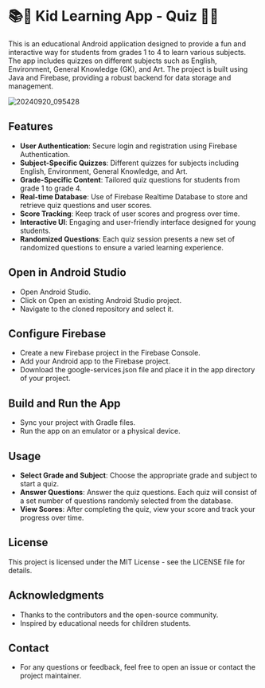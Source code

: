 # 📚🎨 Kid Learning App - Quiz 🧠🌿

This is an educational Android application designed to provide a fun and interactive way for students from grades 1 to 4 to learn various subjects. The app includes quizzes on different subjects such as English, Environment, General Knowledge (GK), and Art. The project is built using Java and Firebase, providing a robust backend for data storage and management.

![20240920_095428](https://github.com/user-attachments/assets/c5e7667a-023b-4812-bc0e-74b11d142829)


## Features

- **User Authentication**: Secure login and registration using Firebase Authentication.
- **Subject-Specific Quizzes**: Different quizzes for subjects including English, Environment, General Knowledge, and Art.
- **Grade-Specific Content**: Tailored quiz questions for students from grade 1 to grade 4.
- **Real-time Database**: Use of Firebase Realtime Database to store and retrieve quiz questions and user scores.
- **Score Tracking**: Keep track of user scores and progress over time.
- **Interactive UI**: Engaging and user-friendly interface designed for young students.
- **Randomized Questions**: Each quiz session presents a new set of randomized questions to ensure a varied learning experience.

## Open in Android Studio

- Open Android Studio.
- Click on Open an existing Android Studio project.
- Navigate to the cloned repository and select it.

## Configure Firebase

- Create a new Firebase project in the Firebase Console.
- Add your Android app to the Firebase project.
- Download the google-services.json file and place it in the app directory of your project.

## Build and Run the App

- Sync your project with Gradle files.
- Run the app on an emulator or a physical device.

## Usage

- **Select Grade and Subject**: Choose the appropriate grade and subject to start a quiz.
- **Answer Questions**: Answer the quiz questions. Each quiz will consist of a set number of questions randomly selected from the database.
- **View Scores**: After completing the quiz, view your score and track your progress over time.

## License
This project is licensed under the MIT License - see the LICENSE file for details.

## Acknowledgments
- Thanks to the contributors and the open-source community.
- Inspired by educational needs for children students.

## Contact
- For any questions or feedback, feel free to open an issue or contact the project maintainer.
